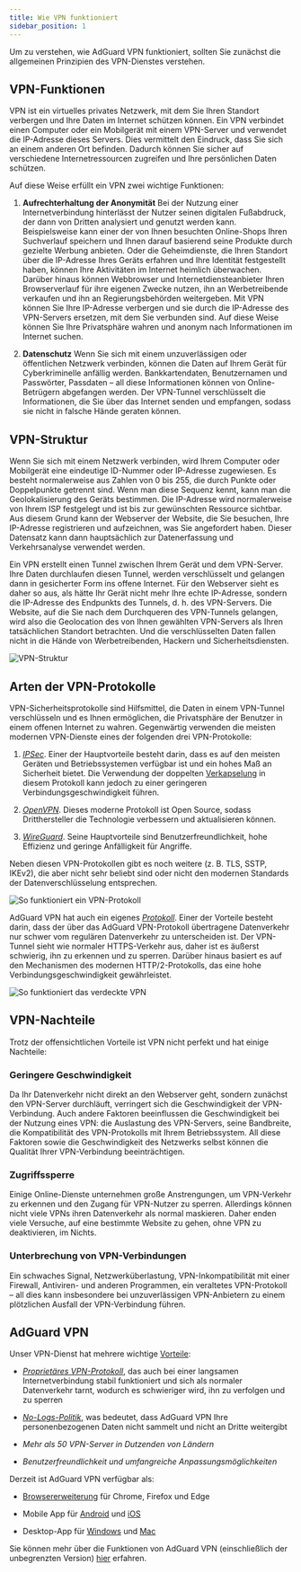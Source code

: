 ```yaml
---
title: Wie VPN funktioniert
sidebar_position: 1
---
```


Um zu verstehen, wie AdGuard VPN funktioniert, sollten Sie zunächst die allgemeinen Prinzipien des VPN-Dienstes verstehen.

## VPN-Funktionen

VPN ist ein virtuelles privates Netzwerk, mit dem Sie Ihren Standort verbergen und Ihre Daten im Internet schützen können. Ein VPN verbindet einen Computer oder ein Mobilgerät mit einem VPN-Server und verwendet die IP-Adresse dieses Servers. Dies vermittelt den Eindruck, dass Sie sich an einem anderen Ort befinden. Dadurch können Sie sicher auf verschiedene Internetressourcen zugreifen und Ihre persönlichen Daten schützen.

Auf diese Weise erfüllt ein VPN zwei wichtige Funktionen:

1. **Aufrechterhaltung der Anonymität** Bei der Nutzung einer Internetverbindung hinterlässt der Nutzer seinen digitalen Fußabdruck, der dann von Dritten analysiert und genutzt werden kann. Beispielsweise kann einer der von Ihnen besuchten Online-Shops Ihren Suchverlauf speichern und Ihnen darauf basierend seine Produkte durch gezielte Werbung anbieten. Oder die Geheimdienste, die Ihren Standort über die IP-Adresse Ihres Geräts erfahren und Ihre Identität festgestellt haben, können Ihre Aktivitäten im Internet heimlich überwachen. Darüber hinaus können Webbrowser und Internetdiensteanbieter Ihren Browserverlauf für ihre eigenen Zwecke nutzen, ihn an Werbetreibende verkaufen und ihn an Regierungsbehörden weitergeben. Mit VPN können Sie Ihre IP-Adresse verbergen und sie durch die IP-Adresse des VPN-Servers ersetzen, mit dem Sie verbunden sind. Auf diese Weise können Sie Ihre Privatsphäre wahren und anonym nach Informationen im Internet suchen.

2. **Datenschutz** Wenn Sie sich mit einem unzuverlässigen oder öffentlichen Netzwerk verbinden, können die Daten auf Ihrem Gerät für Cyberkriminelle anfällig werden. Bankkartendaten, Benutzernamen und Passwörter, Passdaten – all diese Informationen können von Online-Betrügern abgefangen werden. Der VPN-Tunnel verschlüsselt die Informationen, die Sie über das Internet senden und empfangen, sodass sie nicht in falsche Hände geraten können.

## VPN-Struktur

Wenn Sie sich mit einem Netzwerk verbinden, wird Ihrem Computer oder Mobilgerät eine eindeutige ID-Nummer oder IP-Adresse zugewiesen. Es besteht normalerweise aus Zahlen von 0 bis 255, die durch Punkte oder Doppelpunkte getrennt sind. Wenn man diese Sequenz kennt, kann man die Geolokalisierung des Geräts bestimmen. Die IP-Adresse wird normalerweise von Ihrem ISP festgelegt und ist bis zur gewünschten Ressource sichtbar. Aus diesem Grund kann der Webserver der Website, die Sie besuchen, Ihre IP-Adresse registrieren und aufzeichnen, was Sie angefordert haben. Dieser Datensatz kann dann hauptsächlich zur Datenerfassung und Verkehrsanalyse verwendet werden.

Ein VPN erstellt einen Tunnel zwischen Ihrem Gerät und dem VPN-Server. Ihre Daten durchlaufen diesen Tunnel, werden verschlüsselt und gelangen dann in gesicherter Form ins offene Internet. Für den Webserver sieht es daher so aus, als hätte Ihr Gerät nicht mehr Ihre echte IP-Adresse, sondern die IP-Adresse des Endpunkts des Tunnels, d. h. des VPN-Servers. Die Website, auf die Sie nach dem Durchqueren des VPN-Tunnels gelangen, wird also die Geolocation des von Ihnen gewählten VPN-Servers als Ihren tatsächlichen Standort betrachten. Und die verschlüsselten Daten fallen nicht in die Hände von Werbetreibenden, Hackern und Sicherheitsdiensten.

![VPN-Struktur](https://cdn.adguardvpn.com/public/Adguard/Website/Images/seo/en/how_vpn_3.jpg)

## Arten der VPN-Protokolle

VPN-Sicherheitsprotokolle sind Hilfsmittel, die Daten in einem VPN-Tunnel verschlüsseln und es Ihnen ermöglichen, die Privatsphäre der Benutzer in einem offenen Internet zu wahren. Gegenwärtig verwenden die meisten modernen VPN-Dienste eines der folgenden drei VPN-Protokolle:

1. [*IPSec*](https://en.wikipedia.org/wiki/IPsec). Einer der Hauptvorteile besteht darin, dass es auf den meisten Geräten und Betriebssystemen verfügbar ist und ein hohes Maß an Sicherheit bietet. Die Verwendung der doppelten [Verkapselung](https://en.wikipedia.org/wiki/Encapsulation_(networking)) in diesem Protokoll kann jedoch zu einer geringeren Verbindungsgeschwindigkeit führen.

2. [*OpenVPN*](https://en.wikipedia.org/wiki/OpenVPN). Dieses moderne Protokoll ist Open Source, sodass Dritthersteller die Technologie verbessern und aktualisieren können.

3. [*WireGuard*](https://en.wikipedia.org/wiki/WireGuard). Seine Hauptvorteile sind Benutzerfreundlichkeit, hohe Effizienz und geringe Anfälligkeit für Angriffe.

Neben diesen VPN-Protokollen gibt es noch weitere (z. B. TLS, SSTP, IKEv2), die aber nicht sehr beliebt sind oder nicht den modernen Standards der Datenverschlüsselung entsprechen.

![So funktioniert ein VPN-Protokoll](https://cdn.adguardvpn.com/public/Adguard/Blog/vpn/protocol/4.svg)

AdGuard VPN hat auch ein eigenes [*Protokoll*](adguard-vpn-protocol.mdx). Einer der Vorteile besteht darin, dass der über das AdGuard VPN-Protokoll übertragene Datenverkehr nur schwer vom regulären Datenverkehr zu unterscheiden ist. Der VPN-Tunnel sieht wie normaler HTTPS-Verkehr aus, daher ist es äußerst schwierig, ihn zu erkennen und zu sperren. Darüber hinaus basiert es auf den Mechanismen des modernen HTTP/2-Protokolls, das eine hohe Verbindungsgeschwindigkeit gewährleistet.

![So funktioniert das verdeckte VPN](https://cdn.adguardvpn.com/public/Adguard/Blog/vpn/protocol/5.svg)

## VPN-Nachteile

Trotz der offensichtlichen Vorteile ist VPN nicht perfekt und hat einige Nachteile:

### Geringere Geschwindigkeit

Da Ihr Datenverkehr nicht direkt an den Webserver geht, sondern zunächst den VPN-Server durchläuft, verringert sich die Geschwindigkeit der VPN-Verbindung. Auch andere Faktoren beeinflussen die Geschwindigkeit bei der Nutzung eines VPN: die Auslastung des VPN-Servers, seine Bandbreite, die Kompatibilität des VPN-Protokolls mit Ihrem Betriebssystem. All diese Faktoren sowie die Geschwindigkeit des Netzwerks selbst können die Qualität Ihrer VPN-Verbindung beeinträchtigen.

### Zugriffssperre

Einige Online-Dienste unternehmen große Anstrengungen, um VPN-Verkehr zu erkennen und den Zugang für VPN-Nutzer zu sperren. Allerdings können nicht viele VPNs ihren Datenverkehr als normal maskieren. Daher enden viele Versuche, auf eine bestimmte Website zu gehen, ohne VPN zu deaktivieren, im Nichts.

### Unterbrechung von VPN-Verbindungen

Ein schwaches Signal, Netzwerküberlastung, VPN-Inkompatibilität mit einer Firewall, Antiviren- und anderen Programmen, ein veraltetes VPN-Protokoll – all dies kann insbesondere bei unzuverlässigen VPN-Anbietern zu einem plötzlichen Ausfall der VPN-Verbindung führen.

## AdGuard VPN

Unser VPN-Dienst hat mehrere wichtige [Vorteile](why-adguard-vpn.md):

- [*Proprietäres VPN-Protokoll*](adguard-vpn-protocol.mdx), das auch bei einer langsamen Internetverbindung stabil funktioniert und sich als normaler Datenverkehr tarnt, wodurch es schwieriger wird, ihn zu verfolgen und zu sperren

- [*No-Logs-Politik*](https://adguard-vpn.com/en/privacy.html), was bedeutet, dass AdGuard VPN Ihre personenbezogenen Daten nicht sammelt und nicht an Dritte weitergibt

- *Mehr als 50 VPN-Server in Dutzenden von Ländern*

- *Benutzerfreundlichkeit und umfangreiche Anpassungsmöglichkeiten*

Derzeit ist AdGuard VPN verfügbar als:

- [Browsererweiterung](../adguard-vpn-browser-extension/overview.md) für Chrome, Firefox und Edge

- Mobile App für [Android](../adguard-vpn-for-android/overview.md) und [iOS](../adguard-vpn-for-ios/overview.md)

- Desktop-App für [Windows](../adguard-vpn-for-windows/overview.md) und [Mac](../adguard-vpn-for-mac/overview.md)

Sie können mehr über die Funktionen von AdGuard VPN (einschließlich der unbegrenzten Version) [hier](https://adguard-vpn.com/en/welcome.html) erfahren.
